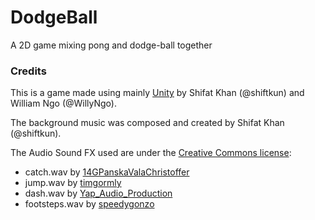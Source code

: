 # DodgeBall
A 2D game mixing pong and dodge-ball together

### Credits
This is a game made using mainly [Unity](https://unity3d.com/) by Shifat Khan (@shiftkun) and William Ngo (@WillyNgo).

The background music was composed and created by Shifat Khan (@shiftkun).

The Audio Sound FX used are under the [Creative Commons license](https://creativecommons.org/licenses/by/3.0/):
- catch.wav by [14GPanskaValaChristoffer](https://freesound.org/people/14GPanskaValaChristoffer/sounds/420165/)
- jump.wav by [timgormly](https://freesound.org/people/timgormly/sounds/170162/)
- dash.wav by [Yap_Audio_Production](https://freesound.org/people/Yap_Audio_Production/sounds/219005/)
- footsteps.wav by [speedygonzo](https://freesound.org/people/speedygonzo/sounds/235718/)